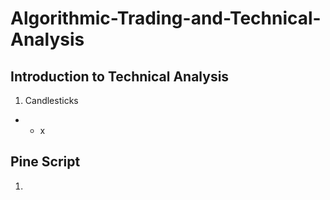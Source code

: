 # Algorithmic-Trading-and-Technical-Analysis

## Introduction to Technical Analysis

1. Candlesticks

- - x

## Pine Script

1.
